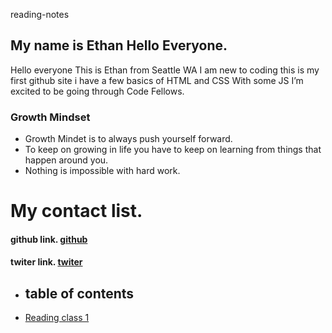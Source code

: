 reading-notes

## My name is Ethan Hello Everyone.
Hello everyone This is Ethan  from Seattle WA I am new to coding this  is my first github site i have a few  basics of HTML and CSS With some JS I’m excited to be going through Code Fellows.


### Growth Mindset

- Growth Mindet is to always push yourself forward.
- To keep on growing in life you have to keep on learning from things that happen around you.
- Nothing is impossible with hard work.

# My contact list.
#### github link. [github](https://github.com/rejordon93)
#### twiter link. [twiter](https://twitter.com/?lang=en)


- ## table of contents
- [Reading class 1](markdown.md)
